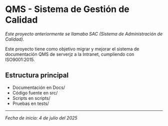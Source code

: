 # QMS - Sistema de Gestión de Calidad

_Este proyecto anteriormente se llamaba SAC (Sistema de Administración de Calidad)._

Este proyecto tiene como objetivo migrar y mejorar el sistema de documentación QMS de serverjz a la Intranet, cumpliendo con ISO9001:2015.

## Estructura principal

- Documentación en Docs/
- Código fuente en src/
- Scripts en scripts/
- Pruebas en tests/

---

_Fecha de inicio: 4 de julio del 2025_
